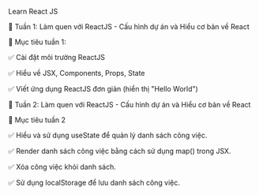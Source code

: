 Learn React JS

🚀 Tuần 1: Làm quen với ReactJS - Cấu hình dự án và Hiểu cơ bản về React

🎯 Mục tiêu tuần 1:

✅ Cài đặt môi trường ReactJS

✅ Hiểu về JSX, Components, Props, State

✅ Viết ứng dụng ReactJS đơn giản (hiển thị "Hello World")

🚀 Tuần 2: Làm quen với ReactJS - Cấu hình dự án và Hiểu cơ bản về React

🎯 Mục tiêu tuần 2

✅ Hiểu và sử dụng useState để quản lý danh sách công việc.

✅ Render danh sách công việc bằng cách sử dụng map() trong JSX.

✅ Xóa công việc khỏi danh sách.

✅ Sử dụng localStorage để lưu danh sách công việc.
